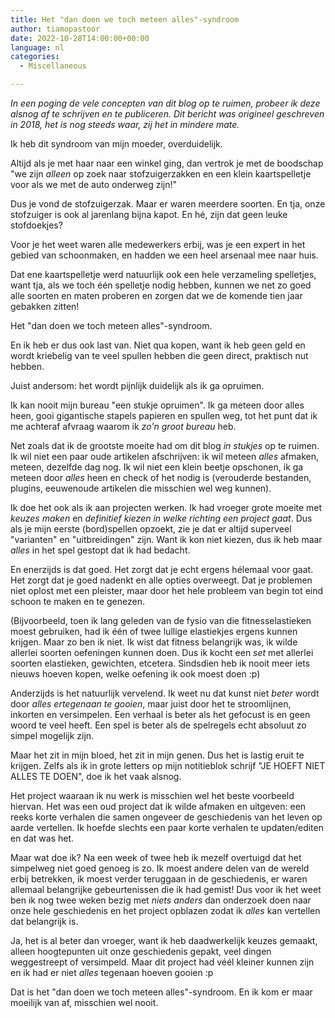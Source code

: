 ```yaml
---
title: Het "dan doen we toch meteen alles"-syndroom
author: tiamopastoor
date: 2022-10-28T14:00:00+00:00
language: nl
categories:
  - Miscellaneous

---
```

_In een poging de vele concepten van dit blog op te ruimen, probeer ik deze alsnog af te schrijven en te publiceren. Dit bericht was origineel geschreven in 2018, het is nog steeds waar, zij het in mindere mate._

Ik heb dit syndroom van mijn moeder, overduidelijk.

Altijd als je met haar naar een winkel ging, dan vertrok je met de boodschap "we zijn _alleen_ op zoek naar stofzuigerzakken en een klein kaartspelletje voor als we met de auto onderweg zijn!"

Dus je vond de stofzuigerzak. Maar er waren meerdere soorten. En tja, onze stofzuiger is ook al jarenlang bijna kapot. En hé, zijn dat geen leuke stofdoekjes?

Voor je het weet waren alle medewerkers erbij, was je een expert in het gebied van schoonmaken, en hadden we een heel arsenaal mee naar huis.

Dat ene kaartspelletje werd natuurlijk ook een hele verzameling spelletjes, want tja, als we toch één spelletje nodig hebben, kunnen we net zo goed alle soorten en maten proberen en zorgen dat we de komende tien jaar gebakken zitten!

Het "dan doen we toch meteen alles"-syndroom.

En ik heb er dus ook last van. Niet qua kopen, want ik heb geen geld en wordt kriebelig van te veel spullen hebben die geen direct, praktisch nut hebben. 

Juist andersom: het wordt pijnlijk duidelijk als ik ga opruimen.

Ik kan nooit mijn bureau "een stukje opruimen". Ik ga meteen door alles heen, gooi gigantische stapels papieren en spullen weg, tot het punt dat ik me achteraf afvraag waarom ik _zo'n groot bureau_ heb.

Net zoals dat ik de grootste moeite had om dit blog _in stukjes_ op te ruimen. Ik wil niet een paar oude artikelen afschrijven: ik wil meteen _alles_ afmaken, meteen, dezelfde dag nog. Ik wil niet een klein beetje opschonen, ik ga meteen door _alles_ heen en check of het nodig is (verouderde bestanden, plugins, eeuwenoude artikelen die misschien wel weg kunnen).

Ik doe het ook als ik aan projecten werken. Ik had vroeger grote moeite met _keuzes maken_ en _definitief kiezen in welke richting een project gaat_. Dus als je mijn eerste (bord)spellen opzoekt, zie je dat er altijd superveel "varianten" en "uitbreidingen" zijn. Want ik kon niet kiezen, dus ik heb maar _alles_ in het spel gestopt dat ik had bedacht.

En enerzijds is dat goed. Het zorgt dat je echt ergens hélemaal voor gaat. Het zorgt dat je goed nadenkt en alle opties overweegt. Dat je problemen niet oplost met een pleister, maar door het hele probleem van begin tot eind schoon te maken en te genezen. 

(Bijvoorbeeld, toen ik lang geleden van de fysio van die fitnesselastieken moest gebruiken, had ik één of twee lullige elastiekjes ergens kunnen krijgen. Maar zo ben ik niet. Ik wist dat fitness belangrijk was, ik wilde allerlei soorten oefeningen kunnen doen. Dus ik kocht een _set_ met allerlei soorten elastieken, gewichten, etcetera. Sindsdien heb ik nooit meer iets nieuws hoeven kopen, welke oefening ik ook moest doen :p)

Anderzijds is het natuurlijk vervelend. Ik weet nu dat kunst niet _beter_ wordt door _alles ertegenaan te gooien_, maar juist door het te stroomlijnen, inkorten en versimpelen. Een verhaal is beter als het gefocust is en geen woord te veel heeft. Een spel is beter als de spelregels echt absoluut zo simpel mogelijk zijn.

Maar het zit in mijn bloed, het zit in mijn genen. Dus het is lastig eruit te krijgen. Zelfs als ik in grote letters op mijn notitieblok schrijf "JE HOEFT NIET ALLES TE DOEN", doe ik het vaak alsnog. 

Het project waaraan ik nu werk is misschien wel het beste voorbeeld hiervan. Het was een oud project dat ik wilde afmaken en uitgeven: een reeks korte verhalen die samen ongeveer de geschiedenis van het leven op aarde vertellen. Ik hoefde slechts een paar korte verhalen te updaten/editen en dat was het. 

Maar wat doe ik? Na een week of twee heb ik mezelf overtuigd dat het simpelweg niet goed genoeg is zo. Ik moest andere delen van de wereld erbij betrekken, ik moest verder teruggaan in de geschiedenis, er waren allemaal belangrijke gebeurtenissen die ik had gemist! Dus voor ik het weet ben ik nog twee weken bezig met _niets anders_ dan onderzoek doen naar onze hele geschiedenis en het project opblazen zodat ik _alles_ kan vertellen dat belangrijk is.

Ja, het is al beter dan vroeger, want ik heb daadwerkelijk keuzes gemaakt, alleen hoogtepunten uit onze geschiedenis gepakt, veel dingen weggestreept of versimpeld. Maar dit project had véél kleiner kunnen zijn en ik had er niet _alles_ tegenaan hoeven gooien :p

Dat is het "dan doen we toch meteen alles"-syndroom. En ik kom er maar moeilijk van af, misschien wel nooit.